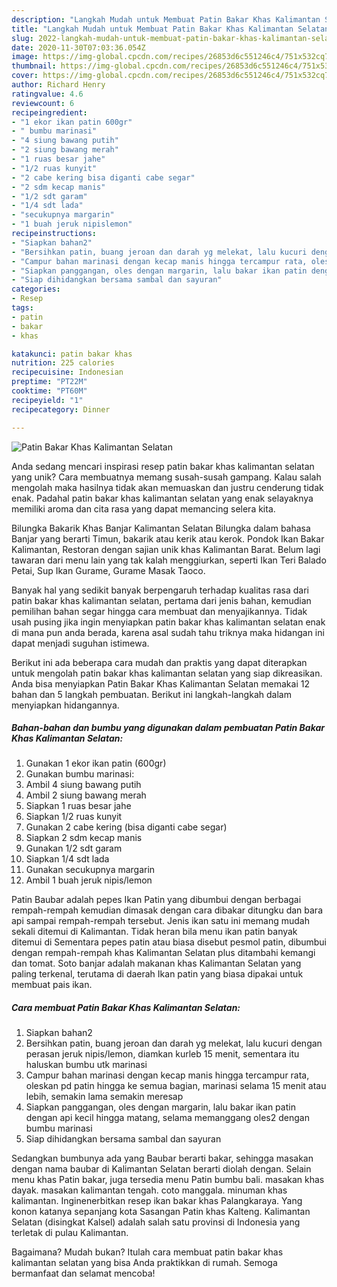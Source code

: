 ```yaml
---
description: "Langkah Mudah untuk Membuat Patin Bakar Khas Kalimantan Selatan, Lezat Sekali"
title: "Langkah Mudah untuk Membuat Patin Bakar Khas Kalimantan Selatan, Lezat Sekali"
slug: 2022-langkah-mudah-untuk-membuat-patin-bakar-khas-kalimantan-selatan-lezat-sekali
date: 2020-11-30T07:03:36.054Z
image: https://img-global.cpcdn.com/recipes/26853d6c551246c4/751x532cq70/patin-bakar-khas-kalimantan-selatan-foto-resep-utama.jpg
thumbnail: https://img-global.cpcdn.com/recipes/26853d6c551246c4/751x532cq70/patin-bakar-khas-kalimantan-selatan-foto-resep-utama.jpg
cover: https://img-global.cpcdn.com/recipes/26853d6c551246c4/751x532cq70/patin-bakar-khas-kalimantan-selatan-foto-resep-utama.jpg
author: Richard Henry
ratingvalue: 4.6
reviewcount: 6
recipeingredient:
- "1 ekor ikan patin 600gr"
- " bumbu marinasi"
- "4 siung bawang putih"
- "2 siung bawang merah"
- "1 ruas besar jahe"
- "1/2 ruas kunyit"
- "2 cabe kering bisa diganti cabe segar"
- "2 sdm kecap manis"
- "1/2 sdt garam"
- "1/4 sdt lada"
- "secukupnya margarin"
- "1 buah jeruk nipislemon"
recipeinstructions:
- "Siapkan bahan2"
- "Bersihkan patin, buang jeroan dan darah yg melekat, lalu kucuri dengan perasan jeruk nipis/lemon, diamkan kurleb 15 menit, sementara itu haluskan bumbu utk marinasi"
- "Campur bahan marinasi dengan kecap manis hingga tercampur rata, oleskan pd patin hingga ke semua bagian, marinasi selama 15 menit atau lebih, semakin lama semakin meresap"
- "Siapkan panggangan, oles dengan margarin, lalu bakar ikan patin dengan api kecil hingga matang, selama memanggang oles2 dengan bumbu marinasi"
- "Siap dihidangkan bersama sambal dan sayuran"
categories:
- Resep
tags:
- patin
- bakar
- khas

katakunci: patin bakar khas 
nutrition: 225 calories
recipecuisine: Indonesian
preptime: "PT22M"
cooktime: "PT60M"
recipeyield: "1"
recipecategory: Dinner

---
```



![Patin Bakar Khas Kalimantan Selatan](https://img-global.cpcdn.com/recipes/26853d6c551246c4/751x532cq70/patin-bakar-khas-kalimantan-selatan-foto-resep-utama.jpg)

Anda sedang mencari inspirasi resep patin bakar khas kalimantan selatan yang unik? Cara membuatnya memang susah-susah gampang. Kalau salah mengolah maka hasilnya tidak akan memuaskan dan justru cenderung tidak enak. Padahal patin bakar khas kalimantan selatan yang enak selayaknya memiliki aroma dan cita rasa yang dapat memancing selera kita.

Bilungka Bakarik Khas Banjar Kalimantan Selatan Bilungka dalam bahasa Banjar yang berarti Timun, bakarik atau kerik atau kerok. Pondok Ikan Bakar Kalimantan, Restoran dengan sajian unik khas Kalimantan Barat. Belum lagi tawaran dari menu lain yang tak kalah menggiurkan, seperti Ikan Teri Balado Petai, Sup Ikan Gurame, Gurame Masak Taoco.

Banyak hal yang sedikit banyak berpengaruh terhadap kualitas rasa dari patin bakar khas kalimantan selatan, pertama dari jenis bahan, kemudian pemilihan bahan segar hingga cara membuat dan menyajikannya. Tidak usah pusing jika ingin menyiapkan patin bakar khas kalimantan selatan enak di mana pun anda berada, karena asal sudah tahu triknya maka hidangan ini dapat menjadi suguhan istimewa.


Berikut ini ada beberapa cara mudah dan praktis yang dapat diterapkan untuk mengolah patin bakar khas kalimantan selatan yang siap dikreasikan. Anda bisa menyiapkan Patin Bakar Khas Kalimantan Selatan memakai 12 bahan dan 5 langkah pembuatan. Berikut ini langkah-langkah dalam menyiapkan hidangannya.

<!--inarticleads1-->

##### Bahan-bahan dan bumbu yang digunakan dalam pembuatan Patin Bakar Khas Kalimantan Selatan:

1. Gunakan 1 ekor ikan patin (600gr)
1. Gunakan  bumbu marinasi:
1. Ambil 4 siung bawang putih
1. Ambil 2 siung bawang merah
1. Siapkan 1 ruas besar jahe
1. Siapkan 1/2 ruas kunyit
1. Gunakan 2 cabe kering (bisa diganti cabe segar)
1. Siapkan 2 sdm kecap manis
1. Gunakan 1/2 sdt garam
1. Siapkan 1/4 sdt lada
1. Gunakan secukupnya margarin
1. Ambil 1 buah jeruk nipis/lemon


Patin Baubar adalah pepes Ikan Patin yang dibumbui dengan berbagai rempah-rempah kemudian dimasak dengan cara dibakar ditungku dan bara api sampai rempah-rempah tersebut. Jenis ikan satu ini memang mudah sekali ditemui di Kalimantan. Tidak heran bila menu ikan patin banyak ditemui di Sementara pepes patin atau biasa disebut pesmol patin, dibumbui dengan rempah-rempah khas Kalimantan Selatan plus ditambahi kemangi dan tomat. Soto banjar adalah makanan khas Kalimantan Selatan yang paling terkenal, terutama di daerah Ikan patin yang biasa dipakai untuk membuat pais ikan. 

<!--inarticleads2-->

##### Cara membuat Patin Bakar Khas Kalimantan Selatan:

1. Siapkan bahan2
1. Bersihkan patin, buang jeroan dan darah yg melekat, lalu kucuri dengan perasan jeruk nipis/lemon, diamkan kurleb 15 menit, sementara itu haluskan bumbu utk marinasi
1. Campur bahan marinasi dengan kecap manis hingga tercampur rata, oleskan pd patin hingga ke semua bagian, marinasi selama 15 menit atau lebih, semakin lama semakin meresap
1. Siapkan panggangan, oles dengan margarin, lalu bakar ikan patin dengan api kecil hingga matang, selama memanggang oles2 dengan bumbu marinasi
1. Siap dihidangkan bersama sambal dan sayuran


Sedangkan bumbunya ada yang Baubar berarti bakar, sehingga masakan dengan nama baubar di Kalimantan Selatan berarti diolah dengan. Selain menu khas Patin bakar, juga tersedia menu Patin bumbu bali. masakan khas dayak. masakan kalimantan tengah. coto manggala. minuman khas kalimantan. Inginenerbitkan resep ikan bakar khas Palangkaraya. Yang konon katanya sepanjang kota Sasangan Patin khas Kalteng. Kalimantan Selatan (disingkat Kalsel) adalah salah satu provinsi di Indonesia yang terletak di pulau Kalimantan. 

Bagaimana? Mudah bukan? Itulah cara membuat patin bakar khas kalimantan selatan yang bisa Anda praktikkan di rumah. Semoga bermanfaat dan selamat mencoba!

